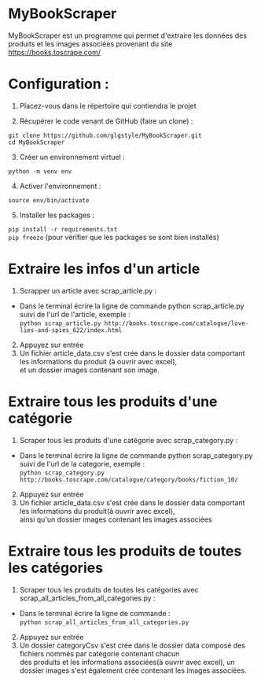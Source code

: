 # MyBookScraper 
MyBookScraper est un programme qui permet d'extraire les données des produits et les images associées provenant du site https://books.toscrape.com/

# Configuration :

1. Placez-vous dans le répertoire qui contiendra le projet 
  
2. Récupérer le code venant de GitHub (faire un clone) :  
```
git clone https://github.com/glgstyle/MyBookScraper.git
cd MyBookScraper
```
3. Créer un environnement virtuel : 

```python -m venv env```

4. Activer l'environnement :  

```source env/bin/activate ```

5. Installer les packages :

```pip install -r requirements.txt```  
```pip freeze``` (pour vérifier que les packages se sont bien installés)

# Extraire les infos d'un article

1. Scrapper un article avec scrap_article.py :
- Dans le terminal écrire la ligne de commande python scrap_article.py suivi de l'url de l'article, exemple :  
```python scrap_article.py http://books.toscrape.com/catalogue/love-lies-and-spies_622/index.html```
2. Appuyez sur entrée
3. Un fichier article_data.csv s'est crée dans le dossier data comportant les informations du produit (à ouvrir avec excel),   
et un dossier images contenant son image. 

# Extraire tous les produits d'une catégorie
1. Scraper tous les produits d'une catégorie avec scrap_category.py :
- Dans le terminal écrire la ligne de commande python scrap_category.py suivi de l'url de la categorie, exemple :   
```python scrap_category.py http://books.toscrape.com/catalogue/category/books/fiction_10/```
2. Appuyez sur entrée
3. Un fichier article_data.csv s'est crée dans le dossier data comportant les informations du produit(à ouvrir avec excel),  
ainsi qu'un dossier images contenant les images associées

# Extraire tous les produits de toutes les catégories 
1. Scraper tous les produits de toutes les catégories avec scrap_all_articles_from_all_categories.py :
- Dans le terminal écrire la ligne de commande :   
```python scrap_all_articles_from_all_categories.py```
2. Appuyez sur entrée
3. Un dossier categoryCsv s'est crée dans le dossier data composé des fichiers nommés par catégorie contenant chacun   
des produits et les informations associées(à ouvrir avec excel), un dossier images s'est également crée contenant les images associées.
